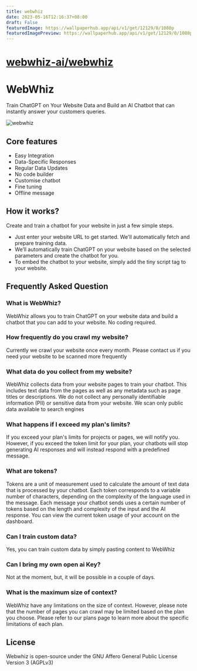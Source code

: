 ```yaml
---
title: webwhiz
date: 2023-05-16T12:16:37+08:00
draft: False
featuredImage: https://wallpaperhub.app/api/v1/get/12129/0/1080p
featuredImagePreview: https://wallpaperhub.app/api/v1/get/12129/0/1080p
---
```


# [webwhiz-ai/webwhiz](https://github.com/webwhiz-ai/webwhiz)

# WebWhiz

Train ChatGPT on Your Website Data and Build an AI Chatbot that can instantly answer your customers queries.

![webwhiz](https://user-images.githubusercontent.com/6586706/236858939-4f3e4ac0-f3f7-4f76-8fee-add747b09ce1.png)



## Core features

- Easy Integration
- Data-Specific Responses
- Regular Data Updates
- No code builder
- Customise chatbot
- Fine tuning
- Offline message




## How it works?
Create and train a chatbot for your website in just a few simple steps.

- Just enter your website URL to get started. We'll automatically fetch and prepare training data.
- We’ll automatically train ChatGPT on your website based on the selected parameters and create the chatbot for you.
- To embed the chatbot to your website, simply add the tiny script tag to your website.




## Frequently Asked Question

### What is WebWhiz?
WebWhiz allows you to train ChatGPT on your website data and build a chatbot that you can add to your website. No coding required.

### How frequently do you crawl my website?
Currently we crawl your website once every month. Please contact us if you need your website to be scanned more frequently

### What data do you collect from my website?
WebWhiz collects data from your website pages to train your chatbot. This includes text data from the pages as well as any metadata such as page titles or descriptions. We do not collect any personally identifiable information (PII) or sensitive data from your website. We scan only public data available to search engines

### What happens if I exceed my plan's limits?
If you exceed your plan's limits for projects or pages, we will notify you. However, if you exceed the token limit for your plan, your chatbots will stop generating AI responses and will instead respond with a predefined message.

### What are tokens?
Tokens are a unit of measurement used to calculate the amount of text data that is processed by your chatbot. Each token corresponds to a variable number of characters, depending on the complexity of the language used in the message. Each message your chatbot sends uses a certain number of tokens based on the length and complexity of the input and the AI response. You can view the current token usage of your account on the dashboard.

### Can I train custom data?
Yes, you can train custom data by simply pasting content to WebWhiz

### Can I bring my own open ai Key?
Not at the moment, but, it will be possible in a couple of days.

### What is the maximum size of context?
WebWhiz have any limitations on the size of context. However, please note that the number of pages you can crawl may be limited based on the plan you choose. Please refer to our plans page to learn more about the specific limitations of each plan.

## License
Webwhiz is open-source under the GNU Affero General Public License Version 3 (AGPLv3)
